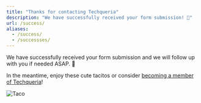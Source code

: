 ```yaml
---
title: "Thanks for contacting Techqueria"
description: "We have successfully received your form submission! 📝"
url: /success/
aliases:
  - /success/
  - /successses/
---
```


We have successfully received your form submission and we will follow up with you if needed ASAP. 📝

In the meantime, enjoy these cute tacitos or consider [becoming a member of Techqueria](/join/)!

<div class="mb-2"></div>

![Taco](https://media.giphy.com/media/pYCdxGyLFSwgw/source.gif)
